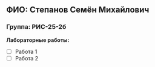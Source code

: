 ## ФИО: Степанов Семён Михайлович 
### Группа: РИС-25-2б


**Лабораторные работы:**
- [ ] Работа 1
- [ ] Работа 2

